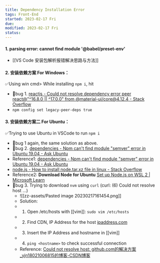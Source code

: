 ```yaml
---
title: Dependency Installation Error
tags: Front-End   
started: 2023-02-17 Fri
due: 
modified: 2023-02-17 Fri
status: 
---
```

#### 1. parsing error: cannot find module '@babel/preset-env'
- [[VS Code 安装包解析报错解决思路与方法]]
#### 2. 安装依赖方案 For Windows：
✅Using win cmd> While installing `npm i`, hit 
- 🐛bug 1. [reactjs - Could not resolve dependency error peer react@"^16.8.0 || ^17.0.0" from @material-ui/core@4.12.4 - Stack Overflow](https://stackoverflow.com/questions/72596908/could-not-resolve-dependency-error-peer-react16-8-0-17-0-0-from-materia)
- `npm config set legacy-peer-deps true`
#### 3. 安装依赖方案二 For Ubuntu：
✅Trying to use Ubuntu in VSCode to run `npm i` 
- 🐛bug 1 again, the same solution as above.
- 🐛bug 2. [dependencies - Npm can't find module "semver" error in Ubuntu 19.04 - Ask Ubuntu](https://askubuntu.com/questions/1152570/npm-cant-find-module-semver-error-in-ubuntu-19-04)
- Reference1: [dependencies - Npm can't find module "semver" error in Ubuntu 19.04 - Ask Ubuntu](https://askubuntu.com/questions/1152570/npm-cant-find-module-semver-error-in-ubuntu-19-04)
- [node.js - How to install node.tar.xz file in linux - Stack Overflow](https://stackoverflow.com/questions/63312642/how-to-install-node-tar-xz-file-in-linux)
- Reference2: **Download Node for Ubuntu** [Set up Node.js on WSL 2 | Microsoft Learn](https://learn.microsoft.com/en-us/windows/dev-environment/javascript/nodejs-on-wsl)
- 🐛bug 3. Trying to download `nvm` using `curl` (curl: (6) Could not resolve host ...)
	- ![[zz-assets/Pasted image 20230217161454.png]]
	- Solution: 
	- 1. Open /etc/hosts with [[vim]]: `sudo vim /etc/hosts`
	- 2. Find CDN, IP Address for the host [ipaddress.com](https://www.ipaddress.com/ip-lookup)
	- 3. Insert the IP Address and hostname in [[vim]] 
	- 4. `ping <hostname>` to check successful connection  
	- Reference: [Could not resolve host: github.com的解决方案_yjn18021006815的博客-CSDN博客](https://blog.csdn.net/yjn18021006815/article/details/118568048?spm=1001.2101.3001.6650.3&utm_medium=distribute.pc_relevant.none-task-blog-2%7Edefault%7EOPENSEARCH%7ERate-3-118568048-blog-57566709.pc_relevant_3mothn_strategy_and_data_recovery&depth_1-utm_source=distribute.pc_relevant.none-task-blog-2%7Edefault%7EOPENSEARCH%7ERate-3-118568048-blog-57566709.pc_relevant_3mothn_strategy_and_data_recovery&utm_relevant_index=4)
